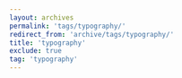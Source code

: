 ```yaml
---
layout: archives
permalink: 'tags/typography/'
redirect_from: 'archive/tags/typography/'
title: 'typography'
exclude: true
tag: 'typography'
---
```

